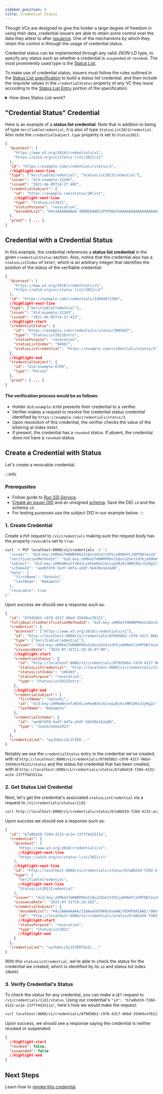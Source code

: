 ```yaml
---
sidebar_position: 6
title: Credential Status
---
```


Though VCs are designed to give the holder a large degree of freedom in using their data, credential issuers are able to retain some control over the data they attest to after [issuance](credential-issuance-service). One of the mechanisms by which they retain this control is through the usage of credential status.

Credential status can be implemented through any valid JSON-LD type, to specify any status such as whether a credential is `suspended` or `revoked`. The most prominently used type is the [Status List](https://w3c.github.io/vc-status-list-2021/).

To make use of credential status, issuers must follow the rules outlined in the [Status List specification](https://w3c.github.io/vc-status-list-2021/#statuslist2021credential) to build a status list credential, and then include the requisite values in the `credentialStatus` property of any VC they issue according to the [Status List Entry](https://w3c.github.io/vc-status-list-2021/#statuslist2021entry) portion of the specification.

<details>
<summary>How does Status List work?</summary>

#### Status List provides:

- **Issuers** a mechanism to express the status of a given credential.
- **Verifiers** a mechanism to check the status of a given credential.
- **Holders** a set of privacy guarantees about status checks for credentials they hold.

#### The way this works with SSI Service:

Issuers create a new credential using [bitstring](https://w3c.github.io/vc-status-list-2021/#security-considerations) that represents credential statuses that are unique for each `<issuer, credential schema>` pair.

Then, for each new credential an issuer creates for a given schema:
- A new credential status credential is created or an existing credential status credential is used.
- The credentials contain a reference to the status list credential contained in the credential's `credentialStatus` property, which can be used by verifiers to check the status of the credential.

#### Bitstring and Herd Privacy:
Status credentials use a bitstring which can provide herd privacy for credential holders. In simpler terms this means that many credentials can be represented in a single bitstring, so it is not clear which credential/holder a verifier is requesting information about which is great for holder privacy.
</details>

## "Credential Status" Credential
Here is an example of a **status list credential**. Note that in addition to being of type `VerifiableCredential`, it is also of type `StatusList2021Credential`. Also note the `credentialSubject.type` property is set to `Status2021`:

```json
{
  "@context": [
    "https://www.w3.org/2018/credentials/v1",
    "https://w3id.org/vc/status-list/2021/v1"
  ],
  "id": "https://example.com/credentials/status/3",
  //highlight-next-line
  "type": ["VerifiableCredential", "StatusList2021Credential"],
  "issuer": "did:example:12345",
  "issued": "2021-04-05T14:27:40Z",
  "credentialSubject": {
    "id": "https://example.com/status/3#list",
    //highlight-next-line
    "type": "StatusList2021",
    "statusPurpose": "revocation",
    "encodedList": "H4sIAAAAAAAAA-3BMQEAAADCoPVPbQwfoAAAAAAAAAAAAAAAAAAAAIC3AYbSVKsAQAAA"
  },
  "proof": { ... }
}
```

## Credential with a Credential Status
In this example, the credential references a **status list credential** in the given `credentialStatus` section. Also, notice that the credential also has a `statusListIndex` of `94567`, which is an arbitrary integer that identifies the position of the status of the verifiable credential:

```json
{
  "@context": [
    "https://www.w3.org/2018/credentials/v1",
    "https://w3id.org/vc/status-list/2021/v1"
  ],
  "id": "https://example.com/credentials/23894672394",
  //highlight-next-line
  "type": ["VerifiableCredential"],
  "issuer": "did:example:12345",
  "issued": "2021-04-05T14:27:42Z",
  //highlight-start
  "credentialStatus": {
    "id": "https://example.com/credentials/status/3#94567",
    "type": "StatusList2021Entry",
    "statusPurpose": "revocation",
    "statusListIndex": "94567",
    "statusListCredential": "https://example.com/credentials/status/3"
  },
  //highlight-end
  "credentialSubject": {
    "id": "did:example:6789",
    "type": "Person"
  },
  "proof": { ... }
}
```

#### The verification process would be as follows:

- Holder `did:example:6789` presents their credential to a verifier.
- Verifier makes a request to resolve the credential status credential identified by `https://example.com/credentials/status/3`.
- Upon resolution of this credential, the verifier checks the value of the bitstring at index `94567`.
- If present, the credential has a `revoked` status. If absent, the credential does not have a `revoked` status.

## <Divider type="slash" />

## Create a Credential with Status

Let's create a revocable credential.

:::info
### Prerequsites

- Follow guide to [Run SSI Service](run-ssi-service).
- [Create an issuer DID](create-did) and an unsigned [schema](/docs/ssi/create-schema#create-unsigned-schema). Save the DID `id` and the schema `id`.
- For testing purposes use the subject DID in our example below.
:::

### 1. Create Credential

Create a `PUT` request to `/v1/credentials` making sure the request body has the property `revocable` set to `true`:

```bash
curl -X PUT localhost:8080/v1/credentials -d '{
  "issuer": "did:key:z6Mkm1TmRWRPK6n21QncUZnk1tdYkje896mYCzhMfQ67assD",
  "verificationMethodId": "did:key:z6Mkm1TmRWRPK6n21QncUZnk1tdYkje896mYCzhMfQ67assD#z6Mkm1TmRWRPK6n21QncUZnk1tdYkje896mYCzhMfQ67assD",
  "subject": "did:key:z6MkmNnvnfzW3nLiePweN3niGLnvp2BjKx3NM186vJ2yRg2z",
  "schemaId": "aed6f4f0-5ed7-4d7a-a3df-56430e1b2a88",
  "data": {
    "firstName": "Satoshi",
    "lastName": "Nakamoto"
  },
  "revocable": true
}'
```

Upon success we should see a response such as:

```json
{
  "id": "8f9d58b2-c978-4317-96bd-35949ce76121",
  "fullyQualifiedVerificationMethodId": "did:key:z6Mkm1TmRWRPK6n21QncUZnk1tdYkje896mYCzhMfQ67assD#z6Mkm1TmRWRPK6n21QncUZnk1tdYkje896mYCzhMfQ67assD",
  "credential": {
    "@context": ["https://www.w3.org/2018/credentials/v1"],
    "id": "http://localhost:8080/v1/credentials/8f9d58b2-c978-4317-96bd-35949ce76121",
    "type": ["VerifiableCredential"],
    "issuer": "did:key:z6Mkm1TmRWRPK6n21QncUZnk1tdYkje896mYCzhMfQ67assD",
    "issuanceDate": "2023-07-31T11:18:26-07:00",
    //highlight-start
    "credentialStatus": {
      "id": "http://localhost:8080/v1/credentials/8f9d58b2-c978-4317-96bd-35949ce76121/status",
      "statusListCredential": "http://localhost:8080/v1/credentials/status/b7a8bd19-f20d-4132-ac2e-137ff4d1511a",
      "statusListIndex": "106493",
      "statusPurpose": "revocation",
      "type": "StatusList2021Entry"
    },
    //highlight-end
    "credentialSubject": {
      "firstName": "Satoshi",
      "id": "did:key:z6MkmNnvnfzW3nLiePweN3niGLnvp2BjKx3NM186vJ2yRg2z",
      "lastName": "Nakamoto"
    },
    "credentialSchema": {
      "id": "aed6f4f0-5ed7-4d7a-a3df-56430e1b2a88",
      "type": "JsonSchema2023"
    }
  },
  "credentialJwt": "eyJhbGciOiJFZER..."
}
```

Notably we see the `credentialStatus` entry in the credential we've created, with id `http://localhost:8080/v1/credentials/8f9d58b2-c978-4317-96bd-35949ce76121/status` and the status list credential that has been created, with id `http://localhost:8080/v1/credentials/status/b7a8bd19-f20d-4132-ac2e-137ff4d1511a`.

### 2. Get Status List Credential

Next, let's get the credential's associated `statusListCredential` via a request to `/v1/credentials/status/{id}`:

```bash
curl http://localhost:8080/v1/credentials/status/b7a8bd19-f20d-4132-ac2e-137ff4d1511a
```

Upon success we should see a response such as:

```json
{
  "id": "b7a8bd19-f20d-4132-ac2e-137ff4d1511a",
  "credential": {
    "@context": [
      "https://www.w3.org/2018/credentials/v1",
      //highlight-next-line
      "https://w3id.org/vc/status-list/2021/v1"
    ],
    //highlight-next-line
    "id": "http://localhost:8080/v1/credentials/status/b7a8bd19-f20d-4132-ac2e-137ff4d1511a",
    "type": [
      "VerifiableCredential",
      //highlight-next-line
      "StatusList2021Credential"
    ],
    "issuer": "did:key:z6Mkm1TmRWRPK6n21QncUZnk1tdYkje896mYCzhMfQ67assD",
    "issuanceDate": "2023-07-31T18:18:26Z",
    "credentialSubject": {
      "encodedList": "H4sIAAAAAAAA/2IAAweGUTAKRsEoGAWjYBSMPAAIAAD//9BoYmEICAAA",
      "id": "http://localhost:8080/v1/credentials/status/b7a8bd19-f20d-4132-ac2e-137ff4d1511a",
      //highlight-start
      "statusPurpose": "revocation",
      "type": "StatusList2021"
      //highlight-end
    }
  },
  "credentialJwt": "eyJhbGciOiJFZERTQSIs..."
}
```

With this `statusListCredential`, we're able to check the status for the credential we created, which is identified by its `id` and status list index `106493`.


### 3. Verify Credential's Status

To check the status for any credential, you can make a `GET` request to `/v1/credentials/{id}/status`. Using our credential's `"id": "b7a8bd19-f20d-4132-ac2e-137ff4d1511a"`, here's how we would make the request:

```bash
curl localhost:8080/v1/credentials/8f9d58b2-c978-4317-96bd-35949ce76121/status
```

Upon success, we should see a response saying the credential is neither revoked or suspended:

```json
{
  //highlight-start
  "revoked": false,
  "suspended": false
  //highlight-end
}
```

## Next Steps
Learn how to [revoke this credential](revoke-credentials).